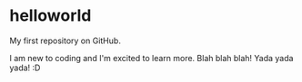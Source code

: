 # helloworld
My first repository on GitHub.

I am new to coding and I'm excited to learn more. Blah blah blah! Yada yada yada! :D
